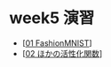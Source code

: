# week5 演習
  - [[01 FashionMNIST](https://colab.research.google.com/drive/1Vuby7HBHXmSQa3A9If92BHIW5PnhU7xs?usp=sharing)]
  - [[02 ほかの活性化関数](https://colab.research.google.com/drive/1d8hesjTV2k8qxzY3G04lzErX2uf0H-6l?usp=sharing)]
 
